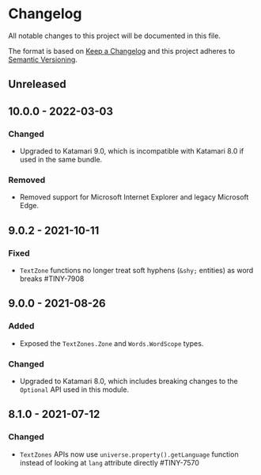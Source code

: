 # Changelog
All notable changes to this project will be documented in this file.

The format is based on [Keep a Changelog](http://keepachangelog.com/en/1.0.0/)
and this project adheres to [Semantic Versioning](http://semver.org/spec/v2.0.0.html).

## Unreleased

## 10.0.0 - 2022-03-03

### Changed
- Upgraded to Katamari 9.0, which is incompatible with Katamari 8.0 if used in the same bundle.

### Removed
- Removed support for Microsoft Internet Explorer and legacy Microsoft Edge.

## 9.0.2 - 2021-10-11

### Fixed
- `TextZone` functions no longer treat soft hyphens (`&shy;` entities) as word breaks #TINY-7908

## 9.0.0 - 2021-08-26

### Added
- Exposed the `TextZones.Zone` and `Words.WordScope` types.

### Changed
- Upgraded to Katamari 8.0, which includes breaking changes to the `Optional` API used in this module.

## 8.1.0 - 2021-07-12

### Changed
- `TextZones` APIs now use `universe.property().getLanguage` function instead of looking at `lang` attribute directly #TINY-7570
